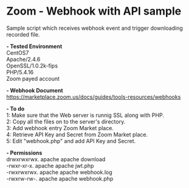 # Zoom - Webhook with API sample

Sample script which receives webhook event and trigger downloading recorded file.

<b>- Tested Environment</b><br>
CentOS7<br>
Apache/2.4.6<br>
OpenSSL/1.0.2k-fips<br>
PHP/5.4.16<br>
Zoom payed account<br>

<b>- Webhook Document</b><br>
https://marketplace.zoom.us/docs/guides/tools-resources/webhooks

<b>- To do</b><br>
1: Make sure that the Web server is runnig SSL along with PHP.<br>
2: Copy all the files on to the server's directory.<br>
3: Add webhook entry Zoom Market place.<br>
4: Retrieve API Key and Secret from Zoom Market place.<br>
5: Edit "webhook.php" and add API Key and Secret.<br>

<b>- Permissions</b><br>
drwxrwxrwx. apache apache download<br>
-rwxr-xr-x. apache apache jwt.php<br>
-rwxrwxrwx. apache apache webhook.log<br>
-rwxrw-rw-. apache apache webhook.php<br>
